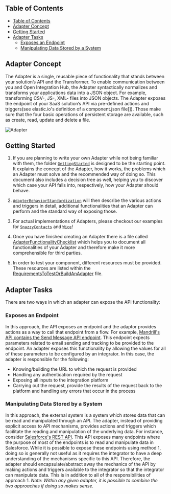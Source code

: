 ## Table of Contents
- [Table of Contents](#table-of-contents)
- [Adapter Concept](#adapter-concept)
- [Getting Started](#getting-started)
- [Adapter Tasks](#adapter-tasks)
    - [Exposes an Endpoint](#exposes-an-endpoint)
    - [Manipulating Data Stored by a System](#manipulating-data-stored-by-a-system)
  
## Adapter Concept
The Adapter is a single, reusable piece of functionality that stands between your solution’s API and the Transformer. To enable communication between you and Open Integration Hub, the Adapter syntactically normalizes and transforms your applications data into a JSON object. For example, transforming CSV-, JS-, XML- files into JSON objects. The Adapter exposes the endpoint of your SaaS solution’s API via pre-defined actions and triggers(see elastic.io's definition of a component.json file[]). Those make sure that the four basic operations of persistent storage are available, such as create, read, update and delete a file.

![Adapter](Assets/Adapter.png)

## Getting Started

1. If you are planning to write your own Adapter while not being familiar with them, the folder  [`GettingStarted`](GettingStarted) is designed to be the starting point.  It explains the concept of the Adapter, how it works, the problems which an Adapter must solve and the recommended way of doing so. This document also includes a decision tree as well, helping you to discover which case your API falls into, respectively, how your Adapter should behave.

2. [`AdapterBehaviorStandardization`](/Adapters/AdapterBehaviorStandardization) will then describe the various actions and triggers in detail, additional functionalities that an Adapter can perform and the standard way of exposing those. 

3. For actual implementations of Adapters, please checkout our examples for [`SnazzyContacts`](/Examples/SnazzyContactsAdapter) and [`Wice`](/Examples/WiceAdapter)!

4. Once you have finished creating an Adapter there is a file called [AdapterFunctionalityChecklist](/AdapterChecklists/AdapterFunctionalityChecklist.md) which helps you to document all functionalities of your Adapter and therefore  make it more comprehensible for third parties.

5. In order to test your component, different resources must be provided. These resources are listed within the [RequirementsToTestOrBuildAnAdapter](/AdapterChecklists/RequirementsToTestOrBuildAnAdapter.md) file.

## Adapter Tasks
There are two ways in which an adapter can expose the API functionality:
### Exposes an Endpoint
In this approach, the API exposes an endpoint and the adaptor provides actions
as a way to call that endpoint from a flow.  For example, [Mandrill's API
contains the Send Message API
endpoint](https://mandrillapp.com/api/docs/messages.JSON.html#method=send).
This endpoint expects parameters related to email sending and tracking to be
provided to the endpoint.  An adapter exposes this functionality by allowing the
values for all of these parameters to be configured by an integrator.  In this
case, the adapter is responsible for the following:
* Knowing/building the URL to which the request is provided
* Handling any authentication required by the request
* Exposing all inputs to the integration platform
* Carrying out the request, provide the results of the request back to the
platform and handling any errors that occur in the process

### Manipulating Data Stored by a System
In this approach, the external system is a system which stores data that can be
read and manipulated through an API.  The adapter, instead of providing explicit
access to API mechanisms, provides actions and triggers which facilitate the
reading and manipulation of the underlying data.  For instance, consider
[Salesforce's REST
API](https://developer.salesforce.com/docs/atlas.en-us.api_rest.meta/api_rest/resources_list.htm).
This API exposes many endpoints where the purpose of most of the endpoints is to
read and manipulate data in Salesforce.  While it is possible to expose these
endpoints using method 1, doing so is generally not useful as it requires the
integrator to have a deep understanding of the mechanisms specific to this API.
Therefore, the adapter should encapsulate/abstract away the mechanics of the API
by making actions and triggers available to the integrator so that the
integrator can manipulate data.  This is in addition to all of the
responsibilities of approach 1.
*Note: Within any given adapter, it is possible to combine the two approaches if
doing so makes sense.*
